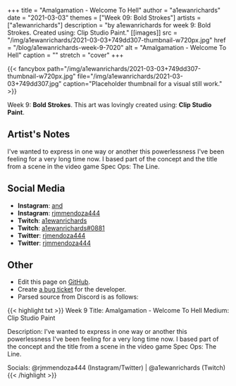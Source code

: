 +++
title =       "Amalgamation - Welcome To Hell"
author =      "a1ewanrichards"
date =        "2021-03-03"
themes =      ["Week 09: Bold Strokes"]
artists =     ["a1ewanrichards"]
description = "by a1ewanrichards for week 9: Bold Strokes. Created using: Clip Studio Paint."
[[images]]
      src = "/img/a1ewanrichards/2021-03-03+749dd307-thumbnail-w720px.jpg"
      href = "/blog/a1ewanrichards-week-9-7020"
      alt = "Amalgamation - Welcome To Hell"
      caption = ""
      stretch = "cover"
+++

{{< fancybox path="/img/a1ewanrichards/2021-03-03+749dd307-thumbnail-w720px.jpg" file="/img/a1ewanrichards/2021-03-03+749dd307.jpg" caption="Placeholder thumbnail for a visual still work." >}}


Week 9: **Bold Strokes**. This art was lovingly created using: **Clip Studio Paint**.

## Artist's Notes

I've wanted to express in one way or another this powerlessness I've been feeling for a very long time now. I based part of the concept and the title from a scene in the video game Spec Ops: The Line.

## Social Media

- **Instagram**: <a href='https://instagram.com/and' target='_blank'>and</a>
- **Instagram**: <a href='https://instagram.com/rjmmendoza444' target='_blank'>rjmmendoza444</a>
- **Twitch**: <a href='https://twitch.tv/a1ewanrichards' target='_blank'>a1ewanrichards</a>
- **Twitch**: <a href='https://twitch.tv/a1ewanrichards#0881' target='_blank'>a1ewanrichards#0881</a>
- **Twitter**: <a href='https://twitter.com/rjmendoza444' target='_blank'>rjmendoza444</a>
- **Twitter**: <a href='https://twitter.com/rjmmendoza444' target='_blank'>rjmmendoza444</a>

## Other

- Edit this page on [GitHub](https://github.com/teaminkling/web-refresh/edit/main/content/blog/a1ewanrichards-week-9-7020.md).
- Create [a bug ticket](https://github.com/teaminkling/web-refresh/issues/new?assignees=&labels=bug&template=problem-report.md&title=) for the developer.
- Parsed source from Discord is as follows:

{{< highlight txt >}}
Week 9
Title: Amalgamation - Welcome To Hell
Medium: Clip Studio Paint

Description: I've wanted to express in one way or another this powerlessness I've been feeling for a very long time now. I based part of the concept and the title from a scene in the video game Spec Ops: The Line.

Socials: @rjmmendoza444 (Instagram/Twitter) | @a1ewanrichards (Twitch)
{{< /highlight >}}